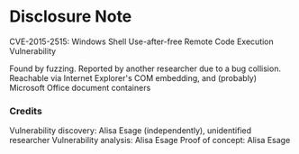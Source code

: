 # Disclosure Note

CVE-2015-2515: Windows Shell Use-after-free Remote Code Execution Vulnerability

Found by fuzzing. Reported by another researcher due to a bug collision. Reachable via Internet Explorer's COM embedding, and (probably) Microsoft Office document containers

### Credits

Vulnerability discovery: Alisa Esage (independently), unidentified researcher
Vulnerability analysis: Alisa Esage
Proof of concept: Alisa Esage
